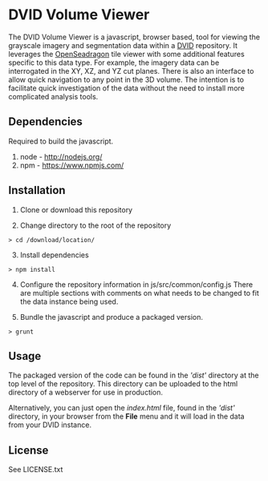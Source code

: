 DVID Volume Viewer
===============

The DVID Volume Viewer is a javascript, browser based, tool for viewing the grayscale
imagery and segmentation data within a [DVID](https://github.com/janelia-flyem/dvid) repository. It leverages the
[OpenSeadragon](openseadragon.github.io) tile viewer with some additional features specific
to this data type. For example, the imagery data can be interrogated in the XY, XZ, and YZ
cut planes. There is also an interface to allow quick navigation to any point in the 3D volume.
The intention is to facilitate quick investigation of the data without the need to install more
complicated analysis tools.

Dependencies
----

Required to build the javascript.

1. node - http://nodejs.org/
2. npm - https://www.npmjs.com/

Installation
----

1. Clone or download this repository

2. Change directory to the root of the repository

  ```shell
  > cd /download/location/
  ```

3. Install dependencies

  ```shell
  > npm install
  ```

4. Configure the repository information in js/src/common/config.js
  There are multiple sections with comments on what needs to be changed to fit
  the data instance being used.

5. Bundle the javascript and produce a packaged version.

  ```shell
  > grunt
  ```

Usage
----

The packaged version of the code can be found in the *'dist'* directory at the top level
of the repository. This directory can be uploaded to the html directory of a webserver for
use in production.

Alternatively, you can just open the *index.html* file, found in the *'dist'* directory, in
your browser from the **File** menu and it will load in the data from your DVID instance.

License
----

See LICENSE.txt
